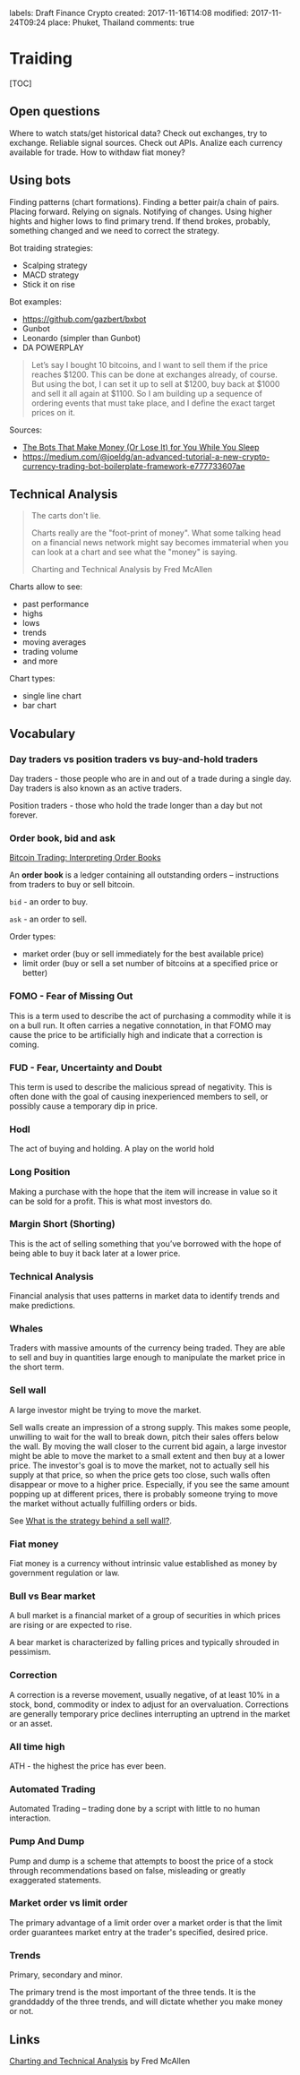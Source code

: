 labels: Draft
        Finance
        Crypto
created: 2017-11-16T14:08
modified: 2017-11-24T09:24
place: Phuket, Thailand
comments: true

# Traiding

[TOC]

## Open questions

Where to watch stats/get historical data?
Check out exchanges, try to exchange.
Reliable signal sources.
Check out APIs.
Analize each currency available for trade.
How to withdaw fiat money?

## Using bots

Finding patterns (chart formations).
Finding a better pair/a chain of pairs.
Placing forward.
Relying on signals.
Notifying of changes.
Using higher hights and higher lows to find primary trend.
If thend brokes, probably, something changed and we need to correct the strategy.

Bot traiding strategies:

- Scalping strategy
- MACD strategy
- Stick it on rise

Bot examples:

- https://github.com/gazbert/bxbot
- Gunbot
- Leonardo (simpler than Gunbot)
- DA POWERPLAY

> Let’s say I bought 10 bitcoins, and I want to sell them if the price reaches $1200. This can be done at exchanges already, of course. But using the bot, I can set it up to sell at $1200, buy back at $1000 and sell it all again at $1100. So I am building up a sequence of ordering events that must take place, and I define the exact target prices on it.

Sources:

- [The Bots That Make Money (Or Lose It) for You While You Sleep](https://bitcoinmagazine.com/articles/the-bots-that-make-money-or-lose-it-for-you-while-you-sleep-1483555808/)
- https://medium.com/@joeldg/an-advanced-tutorial-a-new-crypto-currency-trading-bot-boilerplate-framework-e777733607ae

## Technical Analysis

> The carts don't lie.
>
> Charts really are the "foot-print of money". What some talking head on a financial news network might say becomes immaterial when you can look at a chart and see what the "money" is saying.
>
> Charting and Technical Analysis by Fred McAllen

Charts allow to see:

- past performance
- highs
- lows
- trends
- moving averages
- trading volume
- and more

Chart types:

- single line chart
- bar chart

## Vocabulary

### Day traders vs position traders vs buy-and-hold traders

Day traders - those people who are in and out of a trade during a single day.
Day traders is also known as an active traders.

Position traders - those who hold the trade longer than a day but not forever.

### Order book, bid and ask

[Bitcoin Trading: Interpreting Order Books](https://tradeblock.com/blog/bitcoin-trading-interpreting-order-books/)

An **order book** is a ledger containing all outstanding orders – instructions from traders to buy or sell bitcoin.

`bid` - an order to buy.

`ask` - an order to sell.

Order types:

- market order (buy or sell immediately for the best available price)
- limit order (buy or sell a set number of bitcoins at a specified price or better)

### FOMO - Fear of Missing Out

This is a term used to describe the act of purchasing a commodity while it is on a bull run. It often carries a negative connotation, in that FOMO may cause the price to be artificially high and indicate that a correction is coming.

### FUD - Fear, Uncertainty and Doubt

This term is used to describe the malicious spread of negativity. This is often done with the goal of causing inexperienced members to sell, or possibly cause a temporary dip in price.

### Hodl

The act of buying and holding. A play on the world hold

### Long Position

Making a purchase with the hope that the item will increase in value so it can be sold for a profit. This is what most investors do.

### Margin Short (Shorting)

This is the act of selling something that you’ve borrowed with the hope of being able to buy it back later at a lower price.

### Technical Analysis

Financial analysis that uses patterns in market data to identify trends and make predictions.

### Whales

Traders with massive amounts of the currency being traded. They are able to sell and buy in quantities large enough to manipulate the market price in the short term.

### Sell wall

A large investor might be trying to move the market.

Sell walls create an impression of a strong supply. This makes some people, unwilling to wait for the wall to break down, pitch their sales offers below the wall. By moving the wall closer to the current bid again, a large investor might be able to move the market to a small extent and then buy at a lower price. The investor's goal is to move the market, not to actually sell his supply at that price, so when the price gets too close, such walls often disappear or move to a higher price. Especially, if you see the same amount popping up at different prices, there is probably someone trying to move the market without actually fulfilling orders or bids.

See [What is the strategy behind a sell wall?](https://bitcoin.stackexchange.com/questions/16918/what-%20is-the-%20strategy-behind-%20a-sell-%20wall).

### Fiat money

Fiat money is a currency without intrinsic value established as money by government regulation or law.

### Bull vs Bear market

A bull market is a financial market of a group of securities in which prices are rising or are expected to rise.

A bear market is characterized by falling prices and typically shrouded in pessimism.

### Correction

A correction is a reverse movement, usually negative, of at least 10% in a stock, bond, commodity or index to adjust for an overvaluation. Corrections are generally temporary price declines interrupting an uptrend in the market or an asset.

### All time high

ATH - the highest the price has ever been.

### Automated Trading

Automated Trading – trading done by a script with little to no human interaction.

### Pump And Dump

Pump and dump is a scheme that attempts to boost the price of a stock through recommendations based on false, misleading or greatly exaggerated statements.

### Market order vs limit order

The primary advantage of a limit order over a market order is that the limit order guarantees market entry at the trader's specified, desired price.

### Trends

Primary, secondary and minor.

The primary trend is the most important of the three tends. It is the granddaddy of the three trends, and will dictate whether you make money or not.

## Links

[Charting and Technical Analysis](https://www.amazon.com/Charting-Technical-Analysis-Fred-Mcallen/dp/1456468693) by Fred McAllen
